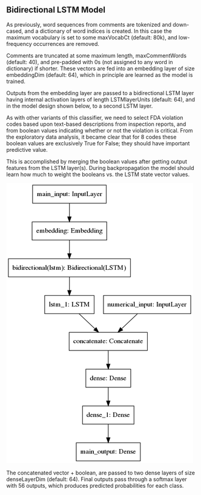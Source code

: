 ## Bidirectional LSTM Model

As previously, word sequences from comments are tokenized and down-cased, and a dictionary of word indices is created.
In this case the maximum vocabulary is set to some maxVocabCt (default: 80k), and low-frequency occurrences are removed.

Comments are truncated at some maximum length, maxCommentWords (default: 40), and pre-padded with 0s (not assigned to any word in dictionary) if shorter.
These vectors are fed into an embedding layer of size embeddingDim (default: 64), which in principle are learned as the model is trained.

Outputs from the embedding layer are passed to a bidirectional LSTM layer having internal activation layers of length LSTMlayerUnits (default: 64), and in the model design shown below, to a second LSTM layer.

As with other variants of this classifier, we need to select FDA violation codes based upon text-based descriptions from inspection reports, and from boolean values indicating whether or not the violation is critical.
From the exploratory data analysis, it became clear that for 8 codes these boolean values are exclusively True for False; they should have important predictive value.

This is accomplished by merging the boolean values after getting output features from the LSTM layer(s).
During backpropagation the model should learn how much to weight the booleans vs. the LSTM state vector values.

![Example TensorFlow model graph](modelGraph.png)

The concatenated vector + boolean, are passed to two dense layers of size denseLayerDim (default: 64).
Final outputs pass through a softmax layer with 56 outputs, which produces predicted probabilities for each class.
